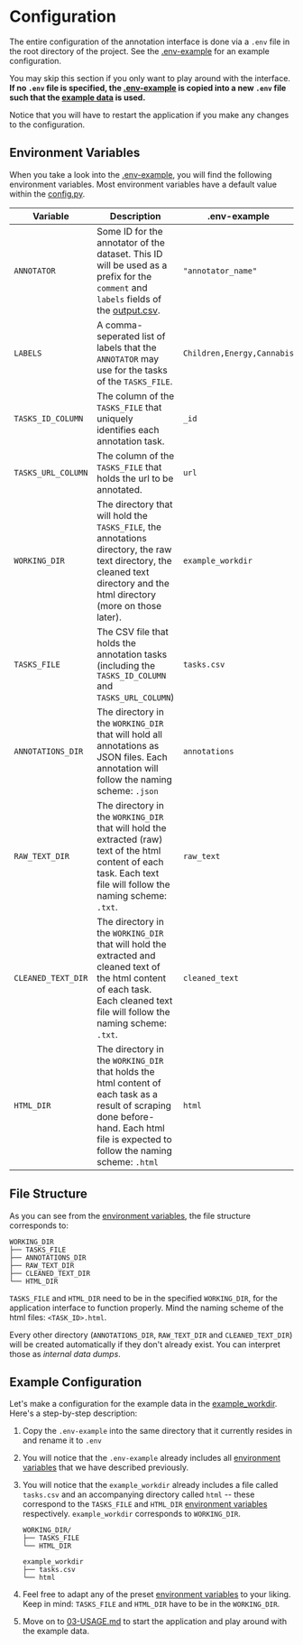 # Configuration
The entire configuration of the annotation interface is done via a `.env` file in the root directory of the project. See the [.env-example](../.env-example) for an example configuration.

You may skip this section if you only want to play around with the interface. **If no `.env` file is specified, the [.env-example](../.env-example) is copied into a new `.env` file such that the [example data](../example_workdir) is used.**

Notice that you will have to restart the application if you make any changes to the configuration.

## Environment Variables
When you take a look into the [.env-example](../.env-example), you will find the following environment variables. Most environment variables have a default value within the [config.py](../src/utils/config.py).

| Variable           | Description                                                                                                                                                                           | .env-example               |
|--------------------|---------------------------------------------------------------------------------------------------------------------------------------------------------------------------------------|----------------------------|
| `ANNOTATOR`        | Some ID for the annotator of the dataset. This ID will be used as a prefix for the `comment` and `labels` fields of the [output.csv](03-USAGE.md).                                    | `"annotator_name"`         |
| `LABELS`           | A comma-seperated list of labels that the `ANNOTATOR` may use for the tasks of the `TASKS_FILE`.                                                                                      | `Children,Energy,Cannabis` |
| `TASKS_ID_COLUMN`  | The column of the `TASKS_FILE` that uniquely identifies each annotation task.                                                                                                         | `_id`                      |
| `TASKS_URL_COLUMN` | The column of the `TASKS_FILE` that holds the url to be annotated.                                                                                                                    | `url`                      |
| `WORKING_DIR`      | The directory that will hold the `TASKS_FILE`, the annotations directory, the raw text directory, the cleaned text directory and the html directory (more on those later).            | `example_workdir`          |
| `TASKS_FILE`       | The CSV file that holds the annotation tasks (including the `TASKS_ID_COLUMN` and `TASKS_URL_COLUMN`)                                                                                 | `tasks.csv`                |
| `ANNOTATIONS_DIR`  | The directory in the `WORKING_DIR` that will hold all annotations as JSON files. Each annotation will follow the naming scheme: `.json`                                               | `annotations`              |
| `RAW_TEXT_DIR`     | The directory in the `WORKING_DIR` that will hold the extracted (raw) text of the html content of each task. Each text file will follow the naming scheme: `.txt`.                    | `raw_text`                 |
| `CLEANED_TEXT_DIR` | The directory in the `WORKING_DIR` that will hold the extracted and cleaned text of the html content of each task. Each cleaned text file will follow the naming scheme: `.txt`.      | `cleaned_text`             |
| `HTML_DIR`         | The directory in the `WORKING_DIR` that holds the html content of each task as a result of scraping done before-hand. Each html file is expected to follow the naming scheme: `.html` | `html`                     |

## File Structure
As you can see from the [environment variables](02-CONFIGURATION#L4), the file structure corresponds to:

```
WORKING_DIR
├── TASKS_FILE
├── ANNOTATIONS_DIR
├── RAW_TEXT_DIR
├── CLEANED_TEXT_DIR
└── HTML_DIR
```

`TASKS_FILE` and `HTML_DIR` need to be in the specified `WORKING_DIR`, for the application interface to function properly. Mind the naming scheme of the html files: `<TASK_ID>.html`.

Every other directory (`ANNOTATIONS_DIR`, `RAW_TEXT_DIR` and `CLEANED_TEXT_DIR`) will be created automatically if they don't already exist. You can interpret those as *internal data dumps*.

## Example Configuration
Let's make a configuration for the example data in the [example_workdir](../example_workdir/). Here's a step-by-step description:

1. Copy the `.env-example` into the same directory that it currently resides in and rename it to `.env`

2. You will notice that the `.env-example` already includes all [environment variables](02-CONFIGURATION#L4) that we have described previously.

3. You will notice that the `example_workdir` already includes a file called `tasks.csv` and an accompanying directory called `html` -- these correspond to the `TASKS_FILE` and `HTML_DIR` [environment variables](02-CONFIGURATION#L4) respectively. `example_workdir` corresponds to `WORKING_DIR`.

    ```
    WORKING_DIR/
    ├── TASKS_FILE
    └── HTML_DIR
    ```

    ```
    example_workdir
    ├── tasks.csv
    └── html
    ```

4. Feel free to adapt any of the preset [environment variables](02-CONFIGURATION#L4) to your liking. Keep in mind: `TASKS_FILE` and `HTML_DIR` have to be in the `WORKING_DIR`.

5. Move on to [03-USAGE.md](03-USAGE.md) to start the application and play around with the example data.